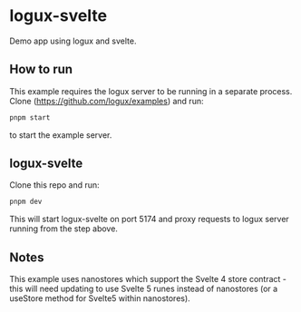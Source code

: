 # logux-svelte

Demo app using logux and svelte.

## How to run
This example requires the logux server to be running in a separate process. Clone (https://github.com/logux/examples) and run:


```bash
pnpm start
```

to start the example server.

## logux-svelte
Clone this repo and run:

```bash
pnpm dev
```

This will start logux-svelte on port 5174 and proxy requests to logux server running from the step above.

## Notes

This example uses nanostores which support the Svelte 4 store contract - this will need updating to use Svelte 5 runes instead of nanostores (or a useStore method for Svelte5 within nanostores).